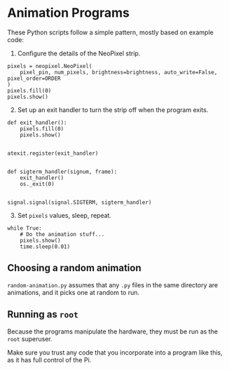 # Animation Programs

These Python scripts follow a simple pattern, mostly based on example code:

1. Configure the details of the NeoPixel strip. 

```
pixels = neopixel.NeoPixel(
    pixel_pin, num_pixels, brightness=brightness, auto_write=False, pixel_order=ORDER
)
pixels.fill(0)
pixels.show()
```
2. Set up an exit handler to turn the strip off when the program exits.

```
def exit_handler():
    pixels.fill(0)
    pixels.show()


atexit.register(exit_handler)


def sigterm_handler(signum, frame):
    exit_handler()
    os._exit(0)


signal.signal(signal.SIGTERM, sigterm_handler)
```

3. Set `pixels` values, sleep, repeat.

```
while True:
    # Do the animation stuff...
    pixels.show()
    time.sleep(0.01)
```

## Choosing a random animation

`random-animation.py` assumes that any `.py` files in the same directory are animations, and it picks one at random to run. 

## Running as `root`

Because the programs manipulate the hardware, they must be run as the `root` superuser. 

Make sure you trust any code that you incorporate into a program like this, as it has full control of the Pi. 
